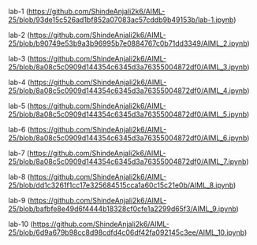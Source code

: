 lab-1 (https://github.com/ShindeAnjali2k6/AIML-25/blob/93de15c526ad1bf852a07083ac57cddb9b49153b/lab-1.ipynb)

lab-2 (https://github.com/ShindeAnjali2k6/AIML-25/blob/b90749e53b9a3b96995b7e0884767c0b71dd3349/AIML_2.ipynb)

lab-3 (https://github.com/ShindeAnjali2k6/AIML-25/blob/8a08c5c0909d144354c6345d3a76355004872df0/AIML_3.ipynb)

lab-4 (https://github.com/ShindeAnjali2k6/AIML-25/blob/8a08c5c0909d144354c6345d3a76355004872df0/AIML_4.ipynb)

lab-5 (https://github.com/ShindeAnjali2k6/AIML-25/blob/8a08c5c0909d144354c6345d3a76355004872df0/AIML_5.ipynb)

lab-6 (https://github.com/ShindeAnjali2k6/AIML-25/blob/8a08c5c0909d144354c6345d3a76355004872df0/AIML_6.ipynb)

lab-7 (https://github.com/ShindeAnjali2k6/AIML-25/blob/8a08c5c0909d144354c6345d3a76355004872df0/AIML_7.ipynb)

lab-8 (https://github.com/ShindeAnjali2k6/AIML-25/blob/dd1c3261f1cc17e325684515cca1a60c15c21e0b/AIML_8.ipynb)

lab-9 (https://github.com/ShindeAnjali2k6/AIML-25/blob/bafbfe8e49d6f4444b18328cf0cfe1a2299d65f3/AIML_9.ipynb)

lab-10 (https://github.com/ShindeAnjali2k6/AIML-25/blob/6d9a679b98cc8d98cdfd4c06df42fa092145c3ee/AIML_10.ipynb)
